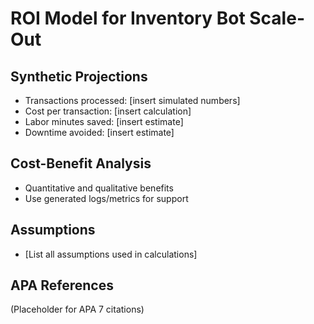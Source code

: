 # ROI Model for Inventory Bot Scale-Out

## Synthetic Projections
- Transactions processed: [insert simulated numbers]
- Cost per transaction: [insert calculation]
- Labor minutes saved: [insert estimate]
- Downtime avoided: [insert estimate]

## Cost-Benefit Analysis
- Quantitative and qualitative benefits
- Use generated logs/metrics for support

## Assumptions
- [List all assumptions used in calculations]

## APA References
(Placeholder for APA 7 citations)
